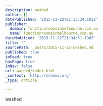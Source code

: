 ```yaml
---
description: washed
author: []
datePublished: '2015-11-22T21:35:34.101Z'
publisher:
  domain: functionroomsinmelbourne.com.au
  name: functionroomsinmelbourne.com.au
dateModified: '2015-11-22T21:34:51.190Z'
title: ''
sourcePath: _posts/2015-11-22-washed.md
published: true
inFeed: true
hasPage: true
inNav: false
url: washed/index.html
_context: 'http://schema.org'
_type: Article

---
```

washed